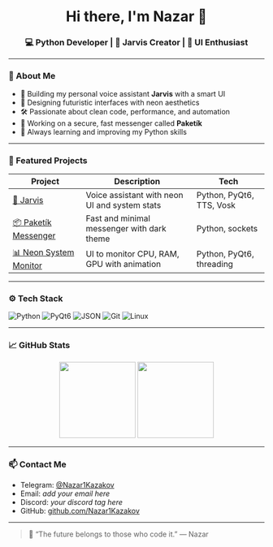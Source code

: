 <h1 align="center">Hi there, I'm Nazar 👋</h1>
<h3 align="center">💻 Python Developer | 🤖 Jarvis Creator | 🧠 UI Enthusiast</h3>

---

### 🧠 About Me

- 🤖 Building my personal voice assistant **Jarvis** with a smart UI
- 🎨 Designing futuristic interfaces with neon aesthetics
- 🛠️ Passionate about clean code, performance, and automation
- 📡 Working on a secure, fast messenger called **Paketík**
- 🚀 Always learning and improving my Python skills

---

### 🚀 Featured Projects

| Project | Description | Tech |
|--------|-------------|------|
| [🤖 Jarvis](https://github.com/Nazar1Kazakov/jarvis) | Voice assistant with neon UI and system stats | Python, PyQt6, TTS, Vosk |
| [📦 Paketík Messenger](https://github.com/Nazar1Kazakov/paketik) | Fast and minimal messenger with dark theme | Python, sockets |
| [📊 Neon System Monitor](https://github.com/Nazar1Kazakov/neon-monitor) | UI to monitor CPU, RAM, GPU with animation | Python, PyQt6, threading |

---

### ⚙️ Tech Stack

![Python](https://img.shields.io/badge/-Python-333?style=for-the-badge&logo=python)
![PyQt6](https://img.shields.io/badge/-PyQt6-333?style=for-the-badge&logo=qt)
![JSON](https://img.shields.io/badge/-JSON-333?style=for-the-badge&logo=json)
![Git](https://img.shields.io/badge/-Git-333?style=for-the-badge&logo=git)
![Linux](https://img.shields.io/badge/-Linux-333?style=for-the-badge&logo=linux)

---

### 📈 GitHub Stats

<p align="center">
  <img src="https://github-readme-stats.vercel.app/api?username=Nazar1Kazakov&show_icons=true&theme=tokyonight" height="150"/>
  <img src="https://github-readme-stats.vercel.app/api/top-langs/?username=Nazar1Kazakov&layout=compact&theme=tokyonight" height="150"/>
</p>

---

### 📫 Contact Me

- Telegram: [@Nazar1Kazakov](https://t.me/Nazar1Kazakov)
- Email: *add your email here*
- Discord: *your discord tag here*
- GitHub: [github.com/Nazar1Kazakov](https://github.com/Nazar1Kazakov)

---

> 💬 “The future belongs to those who code it.” — Nazar
